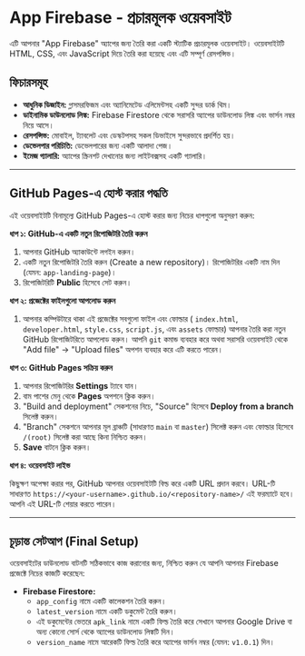# App Firebase - প্রচারমূলক ওয়েবসাইট

এটি আপনার "App Firebase" অ্যাপের জন্য তৈরি করা একটি স্ট্যাটিক প্রচারমূলক ওয়েবসাইট। ওয়েবসাইটটি HTML, CSS, এবং JavaScript দিয়ে তৈরি করা হয়েছে এবং এটি সম্পূর্ণ রেসপন্সিভ।

## ফিচারসমূহ

*   **আধুনিক ডিজাইন:** গ্লাসমরফিজম এবং অ্যানিমেটেড এলিমেন্টসহ একটি সুন্দর ডার্ক থিম।
*   **ডাইনামিক ডাউনলোড লিঙ্ক:** Firebase Firestore থেকে সরাসরি অ্যাপের ডাউনলোড লিঙ্ক এবং ভার্সন নম্বর নিয়ে আসে।
*   **রেসপন্সিভ:** মোবাইল, ট্যাবলেট এবং ডেস্কটপসহ সকল ডিভাইসে সুন্দরভাবে প্রদর্শিত হয়।
*   **ডেভেলপার পরিচিতি:** ডেভেলপারের জন্য একটি আলাদা পেজ।
*   **ইমেজ গ্যালারি:** অ্যাপের স্ক্রিনশট দেখানোর জন্য লাইটবক্সসহ একটি গ্যালারি।

---

## GitHub Pages-এ হোস্ট করার পদ্ধতি

এই ওয়েবসাইটটি বিনামূল্যে GitHub Pages-এ হোস্ট করার জন্য নিচের ধাপগুলো অনুসরণ করুন:

**ধাপ ১: GitHub-এ একটি নতুন রিপোজিটরি তৈরি করুন**

1.  আপনার GitHub অ্যাকাউন্টে লগইন করুন।
2.  একটি নতুন রিপোজিটরি তৈরি করুন (Create a new repository)। রিপোজিটরির একটি নাম দিন (যেমন: `app-landing-page`)।
3.  রিপোজিটরিটি **Public** হিসেবে সেট করুন।

**ধাপ ২: প্রজেক্টের ফাইলগুলো আপলোড করুন**

1.  আপনার কম্পিউটারে থাকা এই প্রজেক্টের সবগুলো ফাইল এবং ফোল্ডার ( `index.html`, `developer.html`, `style.css`, `script.js`, এবং `assets` ফোল্ডার) আপনার তৈরি করা নতুন GitHub রিপোজিটরিতে আপলোড করুন। আপনি `git` কমান্ড ব্যবহার করে অথবা সরাসরি ওয়েবসাইট থেকে "Add file" -> "Upload files" অপশন ব্যবহার করে এটি করতে পারেন।

**ধাপ ৩: GitHub Pages সক্রিয় করুন**

1.  আপনার রিপোজিটরির **Settings** ট্যাবে যান।
2.  বাম পাশের মেনু থেকে **Pages** অপশনে ক্লিক করুন।
3.  "Build and deployment" সেকশনের নিচে, "Source" হিসেবে **Deploy from a branch** সিলেক্ট করুন।
4.  "Branch" সেকশনে আপনার মূল ব্রাঞ্চটি (সাধারণত `main` বা `master`) সিলেক্ট করুন এবং ফোল্ডার হিসেবে `/(root)` সিলেক্ট করা আছে কিনা নিশ্চিত করুন।
5.  **Save** বাটনে ক্লিক করুন।

**ধাপ ৪: ওয়েবসাইট লাইভ**

কিছুক্ষণ অপেক্ষা করার পর, GitHub আপনার ওয়েবসাইটটি বিল্ড করে একটি URL প্রদান করবে। URL-টি সাধারণত `https://<your-username>.github.io/<repository-name>/` এই ফরম্যাটে হবে। আপনি এই URL-টি শেয়ার করতে পারেন।

---

## চূড়ান্ত সেটআপ (Final Setup)

ওয়েবসাইটের ডাউনলোড বাটনটি সঠিকভাবে কাজ করানোর জন্য, নিশ্চিত করুন যে আপনি আপনার Firebase প্রজেক্টে নিচের কাজটি করেছেন:

*   **Firebase Firestore:**
    *   `app_config` নামে একটি কালেকশন তৈরি করুন।
    *   `latest_version` নামে একটি ডকুমেন্ট তৈরি করুন।
    *   এই ডকুমেন্টের ভেতরে `apk_link` নামে একটি ফিল্ড তৈরি করে সেখানে আপনার Google Drive বা অন্য কোনো সোর্স থেকে অ্যাপের ডাউনলোড লিঙ্কটি দিন।
    *   `version_name` নামে আরেকটি ফিল্ড তৈরি করে অ্যাপের ভার্সন নম্বর (যেমন: `v1.0.1`) দিন।
